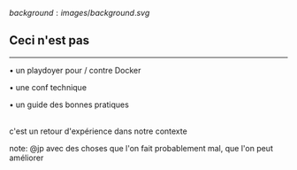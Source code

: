$background:images/background.svg$
## Ceci n'est pas
---
<section>
  <p class="fragment fade-up">• un playdoyer pour / contre Docker</p>
  <p class="fragment fade-up">• une conf technique</p>
  <p class="fragment fade-up">• un guide des bonnes pratiques</p>
  <p class="fragment fade-up"><br/>c'est un retour d'expérience dans notre contexte</p>
</section>


note: @jp
avec des choses que l'on fait probablement mal, que l'on peut améliorer

